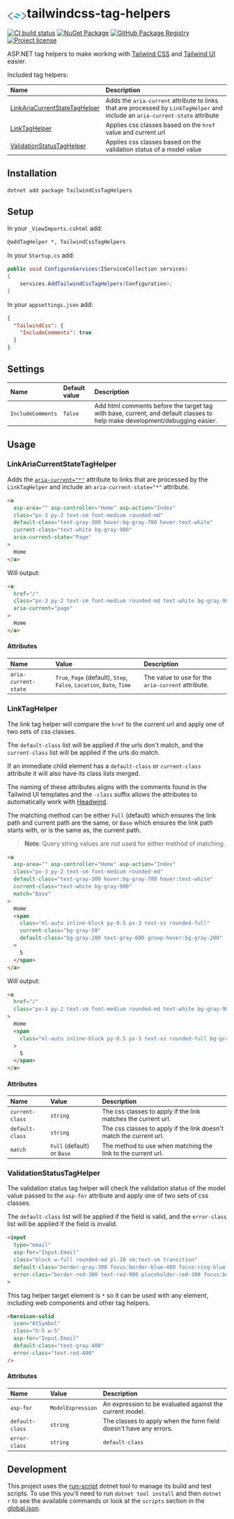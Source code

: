 # <img src="assets/logo.svg" align="left" height="45"> tailwindcss-tag-helpers

[![CI build status](https://github.com/xt0rted/tailwindcss-tag-helpers/workflows/CI/badge.svg)](https://github.com/xt0rted/tailwindcss-tag-helpers/actions?query=workflow%3ACI)
[![NuGet Package](https://img.shields.io/nuget/v/TailwindCssTagHelpers?logo=nuget)](https://www.nuget.org/packages/TailwindCssTagHelpers)
[![GitHub Package Registry](https://img.shields.io/badge/github-package_registry-yellow?logo=nuget)](https://nuget.pkg.github.com/xt0rted/index.json)
[![Project license](https://img.shields.io/github/license/xt0rted/tailwindcss-tag-helpers)](LICENSE)

ASP.NET tag helpers to make working with [Tailwind CSS](https://tailwindcss.com/) and [Tailwind UI](https://tailwindui.com/) easier.

Included tag helpers:

Name | Description
:-- | :--
[LinkAriaCurrentStateTagHelper](#linkariacurrentstatetaghelper) | Adds the `aria-current` attribute to links that are processed by `LinkTagHelper` and include an `aria-current-state` attribute
[LinkTagHelper](#linktaghelper) | Applies css classes based on the `href` value and current url
[ValidationStatusTagHelper](#validationstatustaghelper) | Applies css classes based on the validation status of a model value

## Installation

```terminal
dotnet add package TailwindCssTagHelpers
```

## Setup

In your `_ViewImports.cshtml` add:

```html
@addTagHelper *, TailwindCssTagHelpers
```

In your `Startup.cs` add:

```csharp
public void ConfigureServices(IServiceCollection services)
{
    services.AddTailwindCssTagHelpers(Configuration);
}
```

In your `appsettings.json` add:

```json
{
  "TailwindCss": {
    "IncludeComments": true
  }
}
```

## Settings

Name | Default value | Description
:-- | :-- | :--
`IncludeComments` | `false` | Add html comments before the target tag with base, current, and default classes to help make development/debugging easier.

## Usage

### LinkAriaCurrentStateTagHelper

Adds the [`aria-current="*"`](https://www.w3.org/TR/wai-aria-1.1/#aria-current) attribute to links that are processed by the `LinkTagHelper` and include an `aria-current-state="*"` attribute.

```html
<a
  asp-area="" asp-controller="Home" asp-action="Index"
  class="px-3 py-2 text-sm font-medium rounded-md"
  default-class="text-gray-300 hover:bg-gray-700 hover:text-white"
  current-class="text-white bg-gray-900"
  aria-current-state="Page"
>
  Home
</a>
```

Will output:

```html
<a
  href="/"
  class="px-3 py-2 text-sm font-medium rounded-md text-white bg-gray-900"
  aria-current="page"
>
  Home
</a>
```

#### Attributes

Name | Value | Description
:-- | :-- | :--
`aria-current-state` | `True`, `Page` (default), `Step`, `False`, `Location`, `Date`, `Time` | The value to use for the `aria-current` attribute.

### LinkTagHelper

The link tag helper will compare the `href` to the current url and apply one of two sets of css classes.

The `default-class` list will be applied if the urls don't match, and the `current-class` list will be applied if the urls do match.

If an immediate child element has a `default-class` or `current-class` attribute it will also have its class lists merged.

The naming of these attributes aligns with the comments found in the Tailwind UI templates and the `-class` suffix allows the attributes to automatically work with [Headwind](https://marketplace.visualstudio.com/items?itemName=heybourn.headwind).

The matching method can be either `Full` (default) which ensures the link path and current path are the same, or `Base` which ensures the link path starts with, or is the same as, the current path.

> **Note**: Query string values are not used for either method of matching.

```html
<a
  asp-area="" asp-controller="Home" asp-action="Index"
  class="px-3 py-2 text-sm font-medium rounded-md"
  default-class="text-gray-300 hover:bg-gray-700 hover:text-white"
  current-class="text-white bg-gray-900"
  match="Base"
>
  Home
  <span
    class="ml-auto inline-block py-0.5 px-3 text-xs rounded-full"
    current-class="bg-gray-50"
    default-class="bg-gray-200 text-gray-600 group-hover:bg-gray-200"
  >
    5
  </span>
</a>
```

Will output:

```html
<a
  href="/"
  class="px-3 py-2 text-sm font-medium rounded-md text-white bg-gray-900"
>
  Home
  <span
    class="ml-auto inline-block py-0.5 px-3 text-xs rounded-full bg-gray-50"
  >
    5
  </span>
</a>
```

#### Attributes

Name | Value | Description
:-- | :-- | :--
`current-class` | `string` | The css classes to apply if the link matches the current url.
`default-class` | `string` | The css classes to apply if the link doesn't match the current url.
`match` | `Full` (default) or `Base` | The method to use when matching the link to the current url.

### ValidationStatusTagHelper

The validation status tag helper will check the validation status of the model value passed to the `asp-for` attribute and apply one of two sets of css classes.

The `default-class` list will be applied if the field is valid, and the `error-class` list will be applied if the field is invalid.

```html
<input
  type="email"
  asp-for="Input.Email"
  class="block w-full rounded-md pl-10 sm:text-sm transition"
  default-class="border-gray-300 focus:border-blue-400 focus:ring-blue-400"
  error-class="border-red-300 text-red-900 placeholder-red-300 focus:border-red-500 focus:outline-none focus:ring-red-500"
>
```

This tag helper target element is `*` so it can be used with any element, including web components and other tag helpers.

```html
<heroicon-solid
  icon="AtSymbol"
  class="h-5 w-5"
  asp-for="Input.Email"
  default-class="text-gray-400"
  error-class="text-red-400"
/>
```

#### Attributes

Name | Value | Description
:-- | :-- | :--
`asp-for` | `ModelExpression` | An expression to be evaluated against the current model.
`default-class` | `string` | The classes to apply when the form field doesn't have any errors.
`error-class` | `string` | `default-class` | `string` | The classes to apply when the form field doesn't have any errors.

## Development

This project uses the [run-script](https://github.com/xt0rted/dotnet-run-script) dotnet tool to manage its build and test scripts.
To use this you'll need to run `dotnet tool install` and then `dotnet r` to see the available commands or look at the `scripts` section in the [global.json](global.json).
